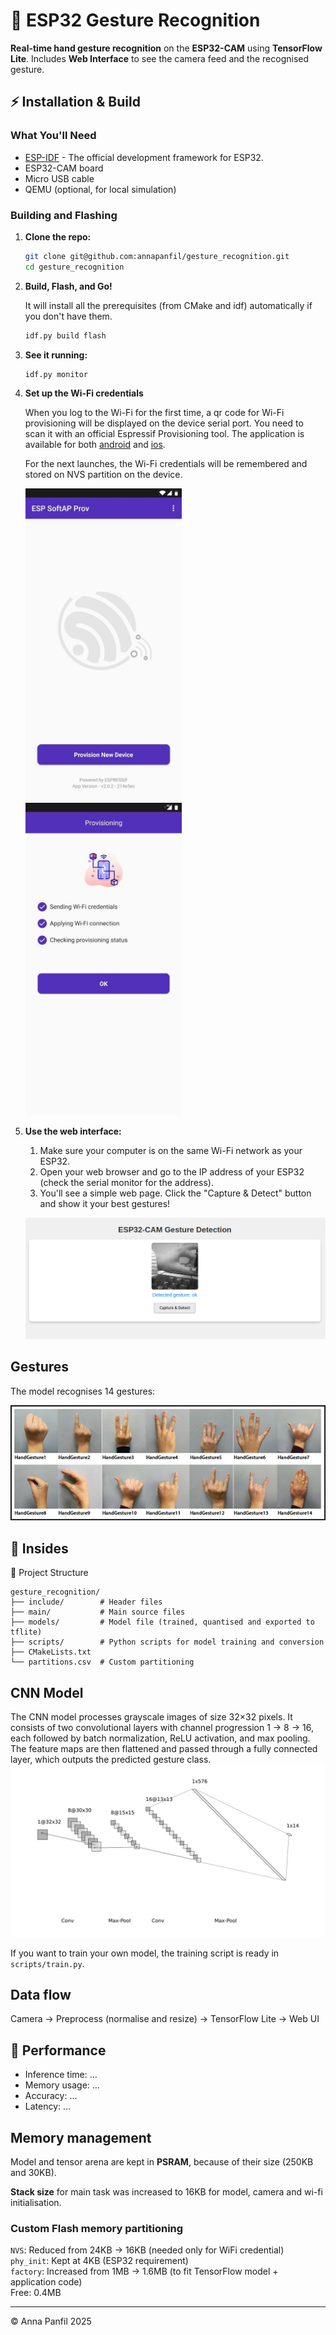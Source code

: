 # 🤘 ESP32 Gesture Recognition

**Real-time hand gesture recognition** on the **ESP32-CAM** using **TensorFlow Lite**. Includes **Web Interface** to see the camera feed and the recognised gesture.


## ⚡ Installation & Build

### What You'll Need

* [ESP-IDF](https://docs.espressif.com/projects/esp-idf/en/latest/esp32/get-started/index.html) - The official development framework for ESP32.
* ESP32-CAM board
* Micro USB cable
* QEMU (optional, for local simulation)  

### Building and Flashing

1.  **Clone the repo:**
    ```bash
    git clone git@github.com:annapanfil/gesture_recognition.git
    cd gesture_recognition
    ```

1.  **Build, Flash, and Go!**

    It will install all the prerequisites (from CMake and idf) automatically if you don't have them.
    ```bash
    idf.py build flash
    ```

1.  **See it running:**
    ```bash
    idf.py monitor
    ```

1. **Set up the Wi-Fi credentials**

    When you log to the Wi-Fi for the first time, a qr code for Wi-Fi provisioning will be displayed on the device serial port. You need to scan it with an official Espressif Provisioning tool. The application is available for both [android](https://play.google.com/store/apps/details?id=com.espressif.provsoftap) and [ios](https://apps.apple.com/in/app/esp-softap-provisioning/id1474040630).

    For the next launches, the Wi-Fi credentials will be remembered and stored on NVS partition on the device.

    <img src="schemas/app_logo.png" alt="Provisioning App Success" width="250">
    <img src="schemas/app.png" alt="Provisioning App Success" width="250">
    
1. **Use the web interface:**
    1.  Make sure your computer is on the same Wi-Fi network as your ESP32.
    2.  Open your web browser and go to the IP address of your ESP32 (check the serial monitor for the address).
    3.  You'll see a simple web page. Click the "Capture & Detect" button and show it your best gestures!

    ![Web gui screenshot](schemas/webpage.png)

## Gestures
The model recognises 14 gestures:

![Recognised gestures](schemas/gestures.jpg)

## 🔧 Insides 

📂 Project Structure
```
gesture_recognition/
├── include/        # Header files
├── main/           # Main source files
├── models/         # Model file (trained, quantised and exported to tflite)
├── scripts/        # Python scripts for model training and conversion
├── CMakeLists.txt
└── partitions.csv  # Custom partitioning
```

## CNN Model
The CNN model processes grayscale images of size 32×32 pixels. It consists of two convolutional layers with channel progression 1 → 8 → 16, each followed by batch normalization, ReLU activation, and max pooling. The feature maps are then flattened and passed through a fully connected layer, which outputs the predicted gesture class.
![nn schema](schemas/nn.png)

If you want to train your own model, the training script is ready in `scripts/train.py`.

## Data flow

Camera → Preprocess (normalise and resize) → TensorFlow Lite → Web UI

## 🚀 Performance
- Inference time: ...
- Memory usage: ...
- Accuracy: ...
- Latency: ...

## Memory management

Model and tensor arena are kept in **PSRAM**, because of their size (250KB and 30KB).

**Stack size** for main task was increased to 16KB for model, camera and wi-fi initialisation.

### Custom Flash memory partitioning
`NVS`: Reduced from 24KB → 16KB (needed only for WiFi credential)</br>
`phy_init`: Kept at 4KB (ESP32 requirement)</br>
`factory`: Increased from 1MB → 1.6MB (to fit TensorFlow model + application code)</br>
Free: 0.4MB



<!-- TODO  shemat jak komponenty współpracują (ESP, web GUI, dioda, mosquito) -->

---
© Anna Panfil 2025